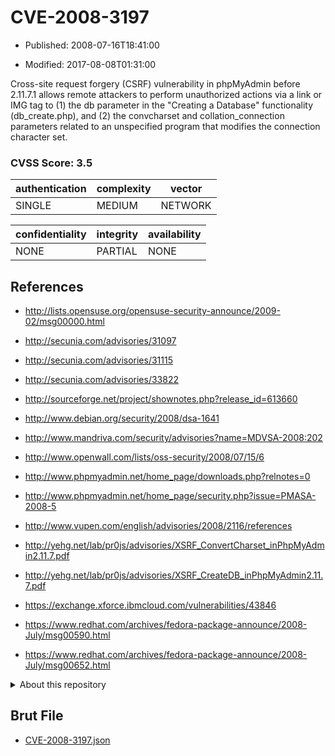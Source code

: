 # CVE-2008-3197

- Published: 2008-07-16T18:41:00

- Modified: 2017-08-08T01:31:00

Cross-site request forgery (CSRF) vulnerability in phpMyAdmin before 2.11.7.1 allows remote attackers to perform unauthorized actions via a link or IMG tag to (1) the db parameter in the "Creating a Database" functionality (db_create.php), and (2) the convcharset and collation_connection parameters related to an unspecified program that modifies the connection character set.

### CVSS Score: **3.5**

| authentication | complexity | vector |
| --- | --- | --- |
| SINGLE | MEDIUM | NETWORK |

| confidentiality | integrity | availability |
| --- | --- | --- |
| NONE | PARTIAL | NONE |

## References

* http://lists.opensuse.org/opensuse-security-announce/2009-02/msg00000.html

* http://secunia.com/advisories/31097

* http://secunia.com/advisories/31115

* http://secunia.com/advisories/33822

* http://sourceforge.net/project/shownotes.php?release_id=613660

* http://www.debian.org/security/2008/dsa-1641

* http://www.mandriva.com/security/advisories?name=MDVSA-2008:202

* http://www.openwall.com/lists/oss-security/2008/07/15/6

* http://www.phpmyadmin.net/home_page/downloads.php?relnotes=0

* http://www.phpmyadmin.net/home_page/security.php?issue=PMASA-2008-5

* http://www.vupen.com/english/advisories/2008/2116/references

* http://yehg.net/lab/pr0js/advisories/XSRF_ConvertCharset_inPhpMyAdmin2.11.7.pdf

* http://yehg.net/lab/pr0js/advisories/XSRF_CreateDB_inPhpMyAdmin2.11.7.pdf

* https://exchange.xforce.ibmcloud.com/vulnerabilities/43846

* https://www.redhat.com/archives/fedora-package-announce/2008-July/msg00590.html

* https://www.redhat.com/archives/fedora-package-announce/2008-July/msg00652.html

<details>
<summary>About this repository</summary> 

  This repository is part of the project [Live Hack CVE](https://github.com/Live-Hack-CVE). Main website can be found [www.live-hack.org](https://www.live-hack.org) 
  
  Made by [Sn0wAlice](https://github.com/Sn0wAlice) for the people that care about security and need to have a feed of the latest CVEs. Hope you enjoy it, don't forget to star the repo and follow me on [Twitter](https://twitter.com/Sn0wAlice) and [Github](https://github.com/Sn0wAlice). And that is my [personnal website](https://www.alice-snow.me/)

  - [Home Page](https://github.com/Live-Hack-CVE)
  - [Framework](https://github.com/Live-Hack-CVE/cve-framework)
  - [CVE database](https://github.com/Live-Hack-CVE/full_database)
  - [Changelog](https://github.com/Live-Hack-CVE/Changelog)
</details>

## Brut File

* [CVE-2008-3197.json](https://raw.githubusercontent.com/Live-Hack-CVE/full_database/main/cves/2008/CVE-2008-3197.json)

